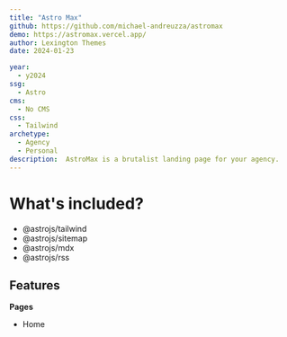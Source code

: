 ```yaml
---
title: "Astro Max"
github: https://github.com/michael-andreuzza/astromax
demo: https://astromax.vercel.app/
author: Lexington Themes
date: 2024-01-23

year:
  - y2024
ssg:
  - Astro
cms:
  - No CMS
css:
  - Tailwind
archetype:
  - Agency
  - Personal
description:  AstroMax is a brutalist landing page for your agency.
---
```


# What's included?
- @astrojs/tailwind
- @astrojs/sitemap
- @astrojs/mdx
- @astrojs/rss


## Features
**Pages**
- Home
